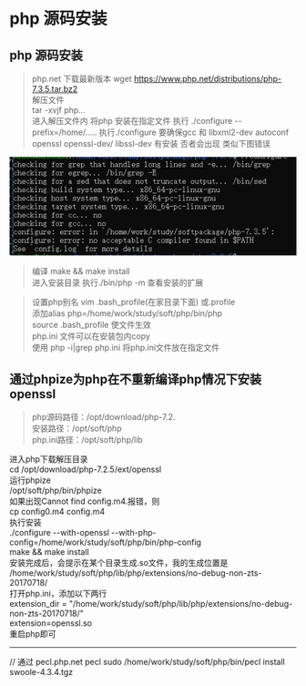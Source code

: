 # php 源码安装

## php 源码安装
>php.net 下载最新版本 
wget https://www.php.net/distributions/php-7.3.5.tar.bz2  
>  解压文件   
>  tar -xvjf php...   
> 进入解压文件内  将php 安装在指定文件 执行 ./configure --prefix=/home/.....
> 执行./configure 要确保gcc 和 libxml2-dev  autoconf openssl openssl-dev/ libssl-dev 有安装 否者会出现 类似下图错误   

![](./image/1.png)

> 编译  make && make install   
>进入安装目录 执行./bin/php -m  查看安装的扩展  
 
> 设置php别名  vim .bash_profile(在家目录下面) 或.profile  
> 添加alias php=/home/work/study/soft/php/bin/php  
> source .bash_profile 使文件生效  
> php.ini 文件可以在安装包内copy  
> 使用 php -i|grep php.ini  将php.ini文件放在指定文件  


##  通过phpize为php在不重新编译php情况下安装openssl  
>php源码路径：/opt/download/php-7.2.  
安装路径：/opt/soft/php  
php.ini路径：/opt/soft/php/lib  

进入php下载解压目录  
cd /opt/download/php-7.2.5/ext/openssl  
运行phpize  
/opt/soft/php/bin/phpize  
如果出现Cannot find config.m4.报错，则  
cp config0.m4 config.m4  
执行安装  
./configure --with-openssl --with-php-config=/home/work/study/soft/php/bin/php-config  
make && make install  
安装完成后，会提示在某个目录生成.so文件，我的生成位置是  
/home/work/study/soft/php/lib/php/extensions/no-debug-non-zts-20170718/  
打开php.ini，添加以下两行  
extension_dir = "/home/work/study/soft/php/lib/php/extensions/no-debug-non-zts-20170718/"  
extension=openssl.so  
重启php即可  


-------- 
 // 通过 pecl.php.net  pecl
sudo /home/work/study/soft/php/bin/pecl  install swoole-4.3.4.tgz


